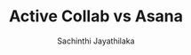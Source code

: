 ---
is_programmatic_layout_6: true
draft: false
title: "Active Collab vs Asana"
snippet: "Active Collab vs Asana"
image:
  src: /images/pseo/active-collab-vs-asana.png
  alt: "project management, team collaboration, productivity, task management"
publishDate: 2024-11-29
category: ""
author: "Sachinthi Jayathilaka"
tags:
  - "Productivity"
  - "Project Management"
  - "Team"
  - "Collaboration"
tools:
  Asana:
    sub_title: "Simplifying Team Collaboration"
    main_content: "Asana is known for its intuitive interface and straightforward approach to task management. It's perfect for teams looking for a tool that prioritizes simplicity without sacrificing essential project-tracking features. From creating task boards to assigning deadlines, Asana shines in its ability to keep projects moving seamlessly. However, some users find its features limiting when it comes to advanced customization or scalability for larger, more complex workflows."
    features: ["Visual project views, including timelines, boards, and calendars.", "Simple task assignment with due dates and priority levels.", "Integration with tools like Slack, Google Workspace, and Microsoft Teams.", "Easy-to-use mobile app for project updates on the go."]
    analytics_rate: "⭐⭐⭐⭐⭐"
    analytics_review: "Clear and effective"
    customization_rate: "⭐⭐⭐"
    customization_review: "Basic customization"
    collaboration_features_rate: "⭐⭐⭐⭐"
    collaboration_features_review: "Strong collaboration tools"
    self_hosted: false
    open_source: false
    pricing: "Free & Paid plans"
  Active Collab:
    sub_title: "Project Management Made Easy"
    main_content: "Active Collab offers a robust solution for project management with a focus on team collaboration and task tracking. It provides a range of tools for managing projects, including time tracking, invoicing, and reporting features. While it is powerful, some users may find the interface less intuitive compared to other tools, which can lead to a steeper learning curve."
    features: ["Task management with deadlines and priority settings.", "Time tracking and reporting tools.", "Collaboration features like comments and file sharing.", "Integration with various third-party applications."]
    analytics_rate: "⭐⭐⭐⭐"
    analytics_review: "Effective but can be complex"
    customization_rate: "⭐⭐⭐⭐"
    customization_review: "Good customization options"
    collaboration_features_rate: "⭐⭐⭐⭐⭐"
    collaboration_features_review: "Excellent for teamwork"
    self_hosted: true
    open_source: false
    pricing: "Paid plans only"
description: Discover the best project management tools for your business. Compare Active Collab, Asana, and other alternatives to find the perfect fit for your team's needs.
related: [asana-vs-teamwork, asana-vs-productive-io, asana-vs-nifty, asana-vs-zoho]
---